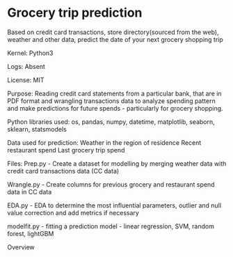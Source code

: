 # Grocery trip prediction
Based on credit card transactions, store directory(sourced from the web), weather and other data, predict the date of your next grocery shopping trip

Kernel: Python3

Logs: Absent

License: MIT

Purpose: Reading credit card statements from a particular bank, that are in PDF format and wrangling transactions data to analyze spending pattern and make predictions for future spends - particularly for grocery shopping.

Python libraries used: os, pandas, numpy, datetime, matplotlib, seaborn, sklearn, statsmodels

Data used for prediction:
Weather in the region of residence
Recent restaurant spend
Last grocery trip spend

Files: 
Prep.py - Create a dataset for modelling by merging weather data with credit card transactions data (CC data)

Wrangle.py - Create columns for previous grocery and restaurant spend data in CC data

EDA.py - EDA to determine the most influential parameters, outlier and null value correction and add metrics if necessary

modelfit.py - fitting a prediction model - linear regression, SVM, random forest, lightGBM


Overview
